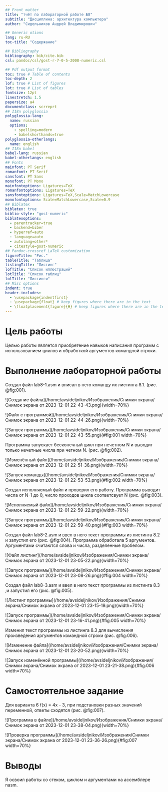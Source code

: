```yaml
---
## Front matter
title: "тчёт по лабораторной работе №8"
subtitle: "Дисциплина: архитектура компьютера"
author: "Сидельников Андрей Владимирович"

## Generic otions
lang: ru-RU
toc-title: "Содержание"

## Bibliography
bibliography: bib/cite.bib
csl: pandoc/csl/gost-r-7-0-5-2008-numeric.csl

## Pdf output format
toc: true # Table of contents
toc-depth: 2
lof: true # List of figures
lot: true # List of tables
fontsize: 12pt
linestretch: 1.5
papersize: a4
documentclass: scrreprt
## I18n polyglossia
polyglossia-lang:
  name: russian
  options:
	- spelling=modern
	- babelshorthands=true
polyglossia-otherlangs:
  name: english
## I18n babel
babel-lang: russian
babel-otherlangs: english
## Fonts
mainfont: PT Serif
romanfont: PT Serif
sansfont: PT Sans
monofont: PT Mono
mainfontoptions: Ligatures=TeX
romanfontoptions: Ligatures=TeX
sansfontoptions: Ligatures=TeX,Scale=MatchLowercase
monofontoptions: Scale=MatchLowercase,Scale=0.9
## Biblatex
biblatex: true
biblio-style: "gost-numeric"
biblatexoptions:
  - parentracker=true
  - backend=biber
  - hyperref=auto
  - language=auto
  - autolang=other*
  - citestyle=gost-numeric
## Pandoc-crossref LaTeX customization
figureTitle: "Рис."
tableTitle: "Таблица"
listingTitle: "Листинг"
lofTitle: "Список иллюстраций"
lotTitle: "Список таблиц"
lolTitle: "Листинги"
## Misc options
indent: true
header-includes:
  - \usepackage{indentfirst}
  - \usepackage{float} # keep figures where there are in the text
  - \floatplacement{figure}{H} # keep figures where there are in the text
---
```


# Цель работы

Целью работы является приобретение навыков написания программ с использованием циклов и обработкой аргументов командной строки.

# Выполнение лабораторной работы

Создал файл lab8-1.asm и вписал в него команду их листинга 8.1. (рис. @fig:001).

![Создание файла](/home/avsideljnikov/Изображения/Снимки экрана/Снимок экрана от 2023-12-01 22-43-43.png){width=70%}

![Файл с программой](/home/avsideljnikov/Изображения/Снимки экрана/Снимок экрана от 2023-12-01 22-44-26.png){width=70%}

![Запуск программы](/home/avsideljnikov/Изображения/Снимки экрана/Снимок экрана от 2023-12-01 22-43-55.png){#fig:001 width=70%}

Программа запускает бесконечный цикл при нечетном N и выводит только нечетные числа при четном N. (рис. @fig:002).

![Изменённый файл](/home/avsideljnikov/Изображения/Снимки экрана/Снимок экрана от 2023-12-01 22-51-36.png){width=70%}

![Запуск команды](/home/avsideljnikov/Изображения/Снимки экрана/Снимок экрана от 2023-12-01 22-53-53.png){#fig:002 width=70%}

Создал исполняемый файл и проверил его работу. Программа выводит числа от N-1 до 0, число проходов цикла соответсвует N (рис. @fig:003).

![Исполняемый файл](/home/avsideljnikov/Изображения/Снимки экрана/Снимок экрана от 2023-12-01 22-59-22.png){width=70%}

![Запуск программы](/home/avsideljnikov/Изображения/Снимки экрана/Снимок экрана от 2023-12-01 22-59-40.png){#fig:003 width=70%}

Создал файл lab8-2.asm и ввел в него текст программы из листинга 8.2 и запустил его (рис. @fig:004).  Программа обработала 5 аргументов. Аргументами считаются слова и числа, разделенные пробелом.

![Файл листинг](/home/avsideljnikov/Изображения/Снимки экрана/Снимок экрана от 2023-12-01 23-05-22.png){width=70%}

![Запуск программы](/home/avsideljnikov/Изображения/Снимки экрана/Снимок экрана от 2023-12-01 23-08-26.png){#fig:004 width=70%}

Создал файл lab8-3.asm и ввел в него текст программы из листинга 8.3 ,и запустил его (рис. @fig:005). 

![Листинг программы](/home/avsideljnikov/Изображения/Снимки экрана/Снимок экрана от 2023-12-01 23-15-19.png){width=70%}

![Запуск программы](/home/avsideljnikov/Изображения/Снимки экрана/Снимок экрана от 2023-12-01 23-16-41.png){#fig:005 width=70%}

Изменил текст программы из листинга 8.3 для вычисления произведения аргументов командной строки (рис. @fig:006). 

![Изменение файла](/home/avsideljnikov/Изображения/Снимки экрана/Снимок экрана от 2023-12-01 23-20-52.png){width=70%}

![Запуск изменённой программы](/home/avsideljnikov/Изображения/Снимки экрана/Снимок экрана от 2023-12-01 23-21-38.png){#fig:006 width=70%}

# Самостоятельное задание

Для варианта 6 f(x) = 4x - 3, при подстановки разных значений переменной, ответы сходятся (рис. @fig:007). 

![Программа в файле](/home/avsideljnikov/Изображения/Снимки экрана/Снимок экрана от 2023-12-01 23-38-04.png){width=70%}

![Проверка программы](/home/avsideljnikov/Изображения/Снимки экрана/Снимок экрана от 2023-12-01 23-36-26.png){#fig:007 width=70%}


# Выводы

Я освоил работы со стеком, циклом и аргументами на ассемблере nasm.

